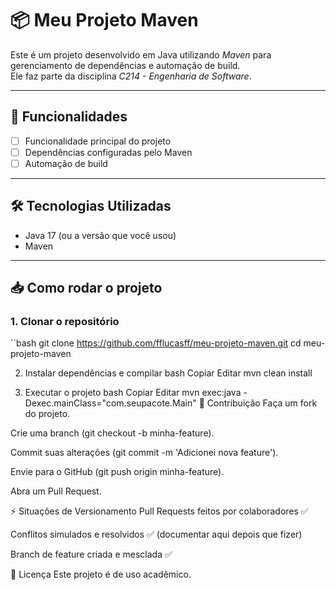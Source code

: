 # 📦 Meu Projeto Maven

Este é um projeto desenvolvido em Java utilizando *Maven* para gerenciamento de dependências e automação de build.  
Ele faz parte da disciplina *C214 - Engenharia de Software*.

---

## 🚀 Funcionalidades
- [ ] Funcionalidade principal do projeto
- [ ] Dependências configuradas pelo Maven
- [ ] Automação de build

---

## 🛠 Tecnologias Utilizadas
- Java 17 (ou a versão que você usou)
- Maven

---

## 📥 Como rodar o projeto

### 1. Clonar o repositório
``bash
git clone https://github.com/fflucasff/meu-projeto-maven.git
cd meu-projeto-maven

2. Instalar dependências e compilar
bash
Copiar
Editar
mvn clean install

3. Executar o projeto
bash
Copiar
Editar
mvn exec:java -Dexec.mainClass="com.seupacote.Main"
🤝 Contribuição
Faça um fork do projeto.

Crie uma branch (git checkout -b minha-feature).

Commit suas alterações (git commit -m 'Adicionei nova feature').

Envie para o GitHub (git push origin minha-feature).

Abra um Pull Request.

⚡ Situações de Versionamento
Pull Requests feitos por colaboradores ✅

Conflitos simulados e resolvidos ✅ (documentar aqui depois que fizer)

Branch de feature criada e mesclada ✅

📜 Licença
Este projeto é de uso acadêmico.
